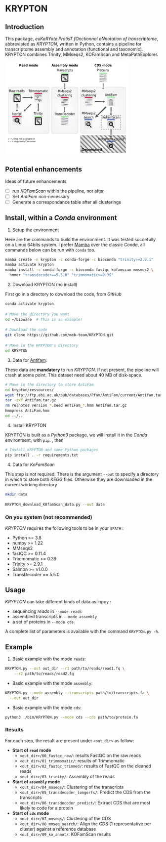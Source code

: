 # KRYPTON

## Introduction

This package, _euKaRYote ProtisT fOnctionnal aNnotation of transcriptome_,
abbreviated as _KRYPTON_, written in Python, contains a pipeline for
transcriptome assembly and annotation (functional and taxonomic).  
KRYPTON combines Trinity, MMseqs2, KOFamScan and MetaPathExplorer.

<img src="krypton/ressources/workflow.png" width=400 units="px"></img>

## Potential enhancements

Ideas of future enhancements

- [ ] run _KOFamScan_ within the pipeline, not after
- [ ] Set _AntiFam_ non-necessary
- [ ] Generate a correspondance table after all clusterings

## Install, within a _Conda_ environment

1. Setup the environment

Here are the commands to build the environment. It was tested succefully on
a Linux 64bits system. I prefer [Mamba](https://github.com/mamba-org/mamba)
over the classic _Conda_, all commands below can be run with `conda` too.

```bash
mamba create -n krypton -c conda-forge -c bioconda "trinity>=2.9.1"
mamba activate krypton
mamba install -c conda-forge -c bioconda fastqc kofamscan mmseqs2 \
  hmmer "transdecoder==5.5.0" "trimmomatic>=0.39"
```

2. Download KRYPTON (no install)

First go in a directory to download the code, from _GitHub_

```bash
conda activate krypton

# Move the directory you want
cd ~/bioware  # This is an example!

# Download the code
git clone https://github.com/meb-team/KRYPTON.git

# Move in the KRYPTON's directory
cd KRYPTON
```

3. Data for [Antifam](https://xfam.wordpress.com/2012/03/21/introducing-antifam/):

These data are **mandatory** to run _KRYPTON_. If not present, the pipeline will
crash at some point. This dataset need about 40 MB of disk-space.

```bash
# Move in the directory to store AntiFam
cd krypton/ressources/
wget ftp://ftp.ebi.ac.uk/pub/databases/Pfam/AntiFam/current/Antifam.tar.gz
tar -zxf Antifam.tar.gz
rm relnotes version *.seed AntiFam_*.hmm Antifam.tar.gz
hmmpress AntiFam.hmm
cd ../..
```

4. Install KRYPTON

KRYPTON is built as a _Python3_ package, we will install it in the _Conda_
environment, with `pip`. , then

```bash
# Install KRYPTON and some Python packages
pip install . -r requirements.txt
```

4. Data for _KoFamScan_

This step is not required. There is the argument `--out` to specify a directory
in which to store both _KEGG_ files. Otherwise they are downloaded in the
current working directory

```bash
mkdir data

KRYPTON_download_K0famScan_data.py --out data
```

### On you system (not recommended)

_KRYPTON_ requires the following tools to be in your `$PATH` :

- Python >= 3.8
- numpy >= 1.22
- MMseqs2
- fastQC >= 0.11.4
- Trimmomatic >= 0.39
- Trinity >= 2.9.1
- Salmon >= v1.0.0
- TransDecoder == 5.5.0

## Usage

_KRYPTON_ can take different kinds of data as inpuy :

- sequencing _reads_ in `--mode reads`
- assembled transcripts in `--mode assembly`
- a set of proteins in `--mode cds`

A complete list of parameters is available with the command `KRYPTON.py -h`.

## Example

1. Basic example with the mode `reads`:

```bash
KRYPTON.py --out out_dir --r1 path/to/reads/read1.fq \
    --r2 path/to/reads/read2.fq
```

- Basic example with the mode `assembly`:

```bash
KRYPTON.py --mode assembly --transcripts path/to/transcripts.fa \
  --out out_dir
```

- Basic example with the mode `cds`:

```bash
python3 ./bin/KRYPTON.py --mode cds --cds path/to/protein.fa
```

### Results

For each step, the result are present under `<out_dir>` as follow:

- **Start of `read` mode**
  - `<out_dir>/00_fastqc_raw/`: results FastQC on the raw reads
  - `<out_dir>/01_trimmomatic/`: results of Trimmomatic
  - `<out_dir>/02_fastqc_trimmed/`: results of FastQC on the cleaned reads
  - `<out_dir>/03_trinity/`: Assembly of the reads
- **Start of `assembly` mode**
  - `<out_dir>/04_mmseqs/`: Clustering of the transcripts
  - `<out_dir>/05_transdecoder_longorfs/`: Predict the CDS from the transcripts
  - `<out_dir>/06_transdecoder_predict/`: Extract CDS that are most likely to code for a protein
- **Start of `cds` mode**
  - `<out_dir>/07_mmseqs/`: Clustering of the CDS
  - `<out_dir>/08_mmseq_search/`: Align the CDS (1 representative per cluster)
    against a reference database
  - `<out_dir>/09_ko_annot/`: KOFamScan results

<!-- ## Tips

### Run on HPC via a Singularity container

As TransDecoder.Predict outputs its results in the Current Working directory
(CWD) like it is not possible to pass it such information... I had to find a way
to move those files within the correct directory. So I adapted the KRYPTON's
code to use it within a Singularity container. To this mean, I added a
parameter, `--bindpoint` which informs KRYPTON about the path used
to link the host to the container.

In fact, TransDecoder.Predict write its results in `$HOME`, which is very weird
but the main author will not fix that as he moved to another position... So
I have to update the KRYPTON's code to handle this exception.

For the moment, formatting a MMseqs DB with KRYPTON running in a Singularity
container and saving it on CEPH server seems impossible... That is why
I let KRYPTON doing the formatting within the result directory and I copy
the database on CEPH after. -->
